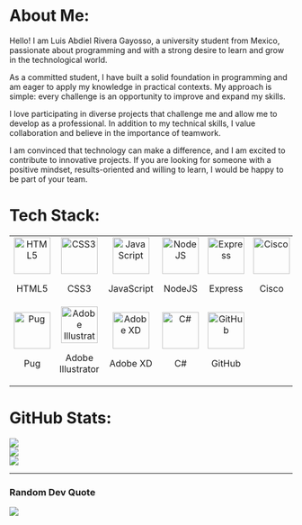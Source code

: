 # About Me:
Hello! I am Luis Abdiel Rivera Gayosso, a university student from Mexico, passionate about programming and with a strong desire to learn and grow in the technological world.

As a committed student, I have built a solid foundation in programming and am eager to apply my knowledge in practical contexts. My approach is simple: every challenge is an opportunity to improve and expand my skills.

I love participating in diverse projects that challenge me and allow me to develop as a professional. In addition to my technical skills, I value collaboration and believe in the importance of teamwork.

I am convinced that technology can make a difference, and I am excited to contribute to innovative projects. If you are looking for someone with a positive mindset, results-oriented and willing to learn, I would be happy to be part of your team.


# Tech Stack:
<table style="text-align: center; margin: auto;">
    <tr>
        <td style="text-align: center;">
            <img src="https://skillicons.dev/icons?i=html" alt="HTML5" width="65">
            <p>HTML5</p>
        </td>
        <td style="text-align: center;">
            <img src="https://skillicons.dev/icons?i=css" alt="CSS3" width="65">
            <p>CSS3</p>
        </td>
        <td style="text-align: center;">
            <img src="https://techstack-generator.vercel.app/js-icon.svg" alt="JavaScript" width="65" style="width: 65px; height: 65px;">
            <p>JavaScript</p>
        </td>
        <td style="text-align: center;">
            <img src="https://skillicons.dev/icons?i=nodejs" alt="NodeJS" width="65">
            <p>NodeJS</p>
        </td>
        <td style="text-align: center;">
            <img src="https://skillicons.dev/icons?i=express" alt="Express" width="65">
            <p>Express</p>
        </td>
        <td style="text-align: center;">
            <img src="https://skillicons.dev/icons?i=cisco" alt="Cisco" width="65">
            <p>Cisco</p>
        </td>
    </tr>
    <tr>
        <td style="text-align: center;">
            <img src="https://skillicons.dev/icons?i=pug" alt="Pug" width="65">
            <p>Pug</p>
        </td>
        <td style="text-align: center;">
            <img src="https://skillicons.dev/icons?i=illustrator" alt="Adobe Illustrator" width="65">
            <p>Adobe Illustrator</p>
        </td>
        <td style="text-align: center;">
            <img src="https://skillicons.dev/icons?i=adobexd" alt="Adobe XD" width="65">
            <p>Adobe XD</p>
        </td>
        <td style="text-align: center;">
            <img src="https://techstack-generator.vercel.app/csharp-icon.svg" alt="C#" width="65" style="width: 65px; height: 65px;">
            <p>C#</p>
        </td>
        <td style="text-align: center;">
            <img src="https://techstack-generator.vercel.app/github-icon.svg" alt="GitHub" width="65" style="width: 65px; height: 65px;">
            <p>GitHub</p>
        </td>
    </tr>
</table>




# GitHub Stats:
![](https://github-readme-stats.vercel.app/api?username=LuisAbdielRivera&theme=dark&hide_border=true&include_all_commits=false&count_private=false)<br/>
![](https://github-readme-streak-stats.herokuapp.com/?user=LuisAbdielRivera&theme=dark&hide_border=true)<br/>
![](https://github-readme-stats.vercel.app/api/top-langs/?username=LuisAbdielRivera&theme=dark&hide_border=true&include_all_commits=false&count_private=false&layout=compact)

---

### Random Dev Quote
![](https://quotes-github-readme.vercel.app/api?type=horizontal&theme=dark)

<!-- Proudly created with GPRM ( https://gprm.itsvg.in ) -->
